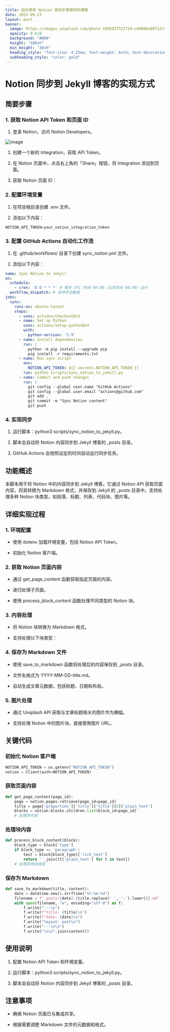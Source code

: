 ```yaml
---
title: 如何使用 Notion 来同步管理你的博客
date: 2025-09-23
layout: post
banner:
  image: https://images.unsplash.com/photo-1695927521719-c80000a89712?crop=entropy&cs=tinysrgb&fit=max&fm=jpg&ixid=M3w2OTIwMzJ8MHwxfHJhbmRvbXx8fHx8fHx8fDE3NTg2MzcyNDN8&ixlib=rb-4.1.0&q=80&w=1080
  opacity: 0.618
  background: "#000"
  height: "100vh"
  min_height: "38vh"
  heading_style: "font-size: 4.25em; font-weight: bold; text-decoration: underline"
  subheading_style: "color: gold"
---
```


# Notion 同步到 Jekyll 博客的实现方式

## 简要步骤

### 1. 获取 Notion API Token 和页面 ID

1. 登录 Notion，访问 Notion Developers。

![image](https://prod-files-secure.s3.us-west-2.amazonaws.com/a7a0cc5a-89b9-4cda-8686-1fba0ca52f40/d19c1afe-dea5-4312-9333-786b0ba83054/image.png?X-Amz-Algorithm=AWS4-HMAC-SHA256&X-Amz-Content-Sha256=UNSIGNED-PAYLOAD&X-Amz-Credential=ASIAZI2LB466SSDXFSTZ%2F20250923%2Fus-west-2%2Fs3%2Faws4_request&X-Amz-Date=20250923T142042Z&X-Amz-Expires=3600&X-Amz-Security-Token=IQoJb3JpZ2luX2VjEL7%2F%2F%2F%2F%2F%2F%2F%2F%2F%2FwEaCXVzLXdlc3QtMiJHMEUCIQCAC47piXENviA3n3zzQekG1cZxNMO6UAXLUOJaP2xpBAIgbkR9zobuI%2B%2Bgborl4fMLlg59kbKytwhhAbYxx2zJmVwq%2FwMIRxAAGgw2Mzc0MjMxODM4MDUiDFvwpULD8UgpoMjO9SrcA0LbnZGLYyuo9km%2Fa75FEQM303KCEOdaZ8RVg1i97h0f66CsPjNNMrUv150oo3qZldm5LiEU0ksq1UwyEH3tiJ7ukLMbCWv%2BXIIPO2brboMdhZb76QtotfdDWjr6%2BR202Y8rNSZPk9J5JAqL6PCBhqTBdZoxmt81Rl%2Bo8AaIZ%2FeU0JOgripMHLWjL7aqL%2BVxbtCkwqL6u%2BnJZ3xt1MxM2fzLU89cfysj64jru2OGBjUX34f9RiUTJ02UlPlNnfBVaHO2k2r24LZZwrPL2D3HxsyoqXe8BrMGLJTbGI6aZjkj4ria9bvjN0nlkewQI3SnZW8DP%2FUerBOZMG6h7i5uFKuvgk75m85FDPcpUGHYdAMcUbVzXem76bg7jinbgn2oIHfhcv9Qr6OOmgAcvEocktMRRkrzGjOxGRBaFGwfSlfDrMquOvYnlebbYJbYXcfMTu%2Bn1RpPS7pFv7AKYhALQl5hzWJwJYUHVVOAOUh%2FfFwAiMJQzUT2nmhx05LnJib7tFPK09SrHznxhuwzLxKKxcFjE5wrMeSY4EizS8Z4AF9yRmKCfKqb7wLg6%2Ffk9%2FMDxSGR%2Bx1%2BwABg28B7Hc0ykwYHB9cW7bvvDBQioVtHaBUB9GwEiYKbhORbPw9hMJbKysYGOqUB%2FJSxWQHxQ6GXOaZcRyz6HsWUc2D6p2JU8oRAC3EEe9o1ouU45fsPy8pntTeFhb0A0mm0Jde1tLs0UWY%2B9P1T0nNb5ztV6V3k8Th9PXKKOPl4%2FtJMqNSBn4YIVeZ9Cir6j7uQLGXVO7QPU1ypbwSBbNu5MA0AbWsE%2FCaY1tsqWdPyDJb4VlmOOzrlzfNxNsZALTB9L6MVUCQHGeVFtA4b6Vye4BeM&X-Amz-Signature=a5c3b67372cde14bbdba70470d6511749d68aa5b30adb885ca4745526b645eca&X-Amz-SignedHeaders=host&x-amz-checksum-mode=ENABLED&x-id=GetObject)

1. 创建一个新的 Integration，获取 API Token。

1. 在 Notion 页面中，点击右上角的「Share」按钮，将 Integration 添加到页面。

1. 获取 Notion 页面 ID：


### 2. 配置环境变量

1. 在项目根目录创建 .env 文件。

1. 添加以下内容：

```javascript
NOTION_API_TOKEN=your_notion_integration_token
```

### 3. 配置 GitHub Actions 自动化工作流

1. 在 .github/workflows/ 目录下创建 sync_notion.yml 文件。

1. 添加以下内容：

```yaml
name: Sync Notion to Jekyll
on:
  schedule:
    - cron: '0 0 * * *' # 每天 UTC 时间 00:00（北京时间 08:00）运行
  workflow_dispatch: # 支持手动触发
jobs:
  sync:
    runs-on: ubuntu-latest
    steps:
      - uses: actions/checkout@v3
      - name: Set up Python
        uses: actions/setup-python@v4
        with:
          python-version: '3.9'
      - name: Install dependencies
        run: |
          python -m pip install --upgrade pip
          pip install -r requirements.txt
      - name: Run sync script
        env:
          NOTION_API_TOKEN: ${{ secrets.NOTION_API_TOKEN }}
        run: python scripts/sync_notion_to_jekyll.py
      - name: Commit and push changes
        run: |
          git config --global user.name "GitHub Actions"
          git config --global user.email "actions@github.com"
          git add .
          git commit -m "Sync Notion content"
          git push
```

### 4. 实现同步

1. 运行脚本：python3 scripts/sync_notion_to_jekyll.py。

1. 脚本会自动将 Notion 内容同步到 Jekyll 博客的 _posts 目录。

1. GitHub Actions 会按照设定的时间自动运行同步任务。

## 功能概述

本脚本用于将 Notion 中的内容同步到 Jekyll 博客。它通过 Notion API 获取页面内容，将其转换为 Markdown 格式，并保存到 Jekyll 的 _posts 目录中。支持处理多种 Notion 块类型，如段落、标题、列表、代码块、图片等。

## 详细实现过程

### 1. 环境配置

- 使用 dotenv 加载环境变量，包括 Notion API Token。

- 初始化 Notion 客户端。

### 2. 获取 Notion 页面内容

- 通过 get_page_content 函数获取指定页面的内容。

- 递归处理子页面。

- 使用 process_block_content 函数处理不同类型的 Notion 块。

### 3. 内容处理

- 将 Notion 块转换为 Markdown 格式。

- 支持处理以下块类型：


### 4. 保存为 Markdown 文件

- 使用 save_to_markdown 函数将处理后的内容保存到 _posts 目录。

- 文件名格式为 YYYY-MM-DD-title.md。

- 自动生成文章元数据，包括标题、日期和布局。

### 5. 图片处理

- 通过 Unsplash API 获取与文章标题相关的图片作为横幅。

- 支持处理 Notion 中的图片块，直接使用图片 URL。

## 关键代码

### 初始化 Notion 客户端

```python
NOTION_API_TOKEN = os.getenv("NOTION_API_TOKEN")
notion = Client(auth=NOTION_API_TOKEN)
```

### 获取页面内容

```python
def get_page_content(page_id):
    page = notion.pages.retrieve(page_id=page_id)
    title = page['properties']['title']['title'][0]['plain_text']
    blocks = notion.blocks.children.list(block_id=page_id)
    # 处理块内容
```

### 处理块内容

```python
def process_block_content(block):
    block_type = block['type']
    if block_type == 'paragraph':
        text = block[block_type]['rich_text']
        return ''.join([t['plain_text'] for t in text])
    # 处理其他块类型
```

### 保存为 Markdown

```python
def save_to_markdown(title, content):
    date = datetime.now().strftime("%Y-%m-%d")
    filename = f"_posts/{date}-{title.replace(' ', '-').lower()}.md"
    with open(filename, "w", encoding="utf-8") as f:
        f.write("---\n")
        f.write(f"title: {title}\n")
        f.write(f"date: {date}\n")
        f.write("layout: post\n")
        f.write("---\n\n")
        f.write("\n\n".join(content))
```

## 使用说明

1. 配置 Notion API Token 和环境变量。

1. 运行脚本：python3 scripts/sync_notion_to_jekyll.py。

1. 脚本会自动将 Notion 内容同步到 Jekyll 博客的 _posts 目录。

## 注意事项

- 确保 Notion 页面已与集成共享。

- 根据需要调整 Markdown 文件的元数据和格式。